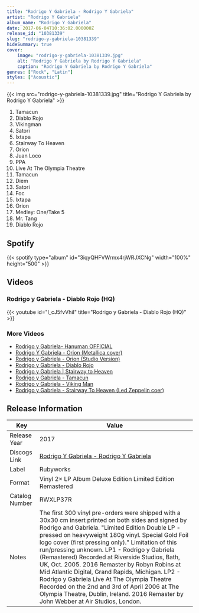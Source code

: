 ```yaml
---
title: "Rodrigo Y Gabriela - Rodrigo Y Gabriela"
artist: "Rodrigo Y Gabriela"
album_name: "Rodrigo Y Gabriela"
date: 2017-06-04T10:36:02.000000Z
release_id: "10381339"
slug: "rodrigo-y-gabriela-10381339"
hideSummary: true
cover:
    image: "rodrigo-y-gabriela-10381339.jpg"
    alt: "Rodrigo Y Gabriela by Rodrigo Y Gabriela"
    caption: "Rodrigo Y Gabriela by Rodrigo Y Gabriela"
genres: ["Rock", "Latin"]
styles: ["Acoustic"]
---
```


{{< img src="rodrigo-y-gabriela-10381339.jpg" title="Rodrigo Y Gabriela by Rodrigo Y Gabriela" >}}

<!-- section break -->

1. Tamacun
2. Diablo Rojo
3. Vikingman
4. Satori
5. Ixtapa
6. Stairway To Heaven
7. Orion
8. Juan Loco
9. PPA
10. Live At The Olympia Theatre
11. Tamacun
12. Diem
13. Satori
14. Foc
15. Ixtapa
16. Orion
17. Medley: One/Take 5
18. Mr. Tang
19. Diablo Rojo

<!-- section break -->


## Spotify
{{< spotify type="album" id="3iqyQHFVWrmx4rjWRJXCNg" width="100%" height="500" >}}



## Videos
### Rodrigo y Gabriela - Diablo Rojo (HQ)
{{< youtube id="l_cJ5fvVhiI" title="Rodrigo y Gabriela - Diablo Rojo (HQ)" >}}<br>

### More Videos

- [Rodrigo y Gabriela- Hanuman OFFICIAL](https://www.youtube.com/watch?v=ENBX_v1Po1Y)
- [Rodrigo Y Gabriela - Orion   (Metallica cover)](https://www.youtube.com/watch?v=_zwKvCXw_8M)
- [Rodrigo y Gabriela - Orion (Studio Version)](https://www.youtube.com/watch?v=GP6rkf3qB0c)
- [Rodrigo y Gabriela - Diablo Rojo](https://www.youtube.com/watch?v=g2BBiKu-zmg)
- [Rodrigo y Gabriela | Stairway to Heaven](https://www.youtube.com/watch?v=sEk8wTB7UfU)
- [Rodrigo y Gabriela - Tamacun](https://www.youtube.com/watch?v=Fn9nUE3ngvs)
- [Rodrigo y Gabriela - Viking Man](https://www.youtube.com/watch?v=dLESmgh-VCE)
- [Rodrigo y Gabriela - Stairway To Heaven (Led Zeppelin coer)](https://www.youtube.com/watch?v=YRNVn_B-7OA)


## Release Information
|  Key           | Value                                                |
| ---------------| ---------------------------------------------------- |
| Release Year   | 2017                                   |
| Discogs Link   | [Rodrigo Y Gabriela - Rodrigo Y Gabriela](https://www.discogs.com/release/10381339-Rodrigo-Y-Gabriela-Rodrigo-Y-Gabriela) |
| Label          | Rubyworks |
| Format         | Vinyl 2× LP Album Deluxe Edition Limited Edition Remastered |
| Catalog Number | RWXLP37R |
| Notes | The first 300 vinyl pre-orders were shipped with a 30x30 cm insert printed on both sides and signed by Rodrigo and Gabriela.   "Limited Edition Double LP - pressed on heavyweight 180g vinyl. Special Gold Foil logo cover (first pressing only)."  Limitation of this run/pressing unknown.  LP1 - Rodrigo y Gabriela (Remastered) Recorded at Riverside Studios, Bath, UK, Oct. 2005. 2016 Remaster by Robyn Robins at Mid Atlantic Digital, Grand Rapids, Michigan.  LP2 - Rodrigo y Gabriela Live At The Olympia Theatre Recorded on the 2nd and 3rd of April 2006 at The Olympia Theatre, Dublin, Ireland. 2016 Remaster by John Webber at Air Studios, London. |